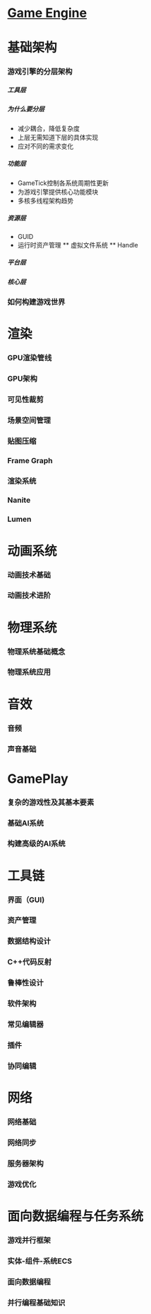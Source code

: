 # [Game Engine]()

# 基础架构

###  游戏引擎的分层架构
##### 工具层
##### 为什么要分层
*  减少耦合，降低复杂度
*  上层无需知道下层的具体实现
*  应对不同的需求变化
##### 功能层
*  GameTick控制各系统周期性更新
*  为游戏引擎提供核心功能模块
*  多核多线程架构趋势
##### 资源层
*  GUID
*  运行时资产管理
**  虚拟文件系统
**  Handle 
##### 平台层
##### 核心层


###  如何构建游戏世界

# 渲染

### GPU渲染管线
### GPU架构
### 可见性裁剪
### 场景空间管理
### 贴图压缩
### Frame Graph
### 渲染系统
### Nanite
### Lumen





# 动画系统

### 动画技术基础
### 动画技术进阶

# 物理系统

### 物理系统基础概念
### 物理系统应用

# 音效

### 音频
### 声音基础

# GamePlay

### 复杂的游戏性及其基本要素
### 基础AI系统
### 构建高级的AI系统

# 工具链

### 界面（GUI)
### 资产管理
### 数据结构设计
### C++代码反射
### 鲁棒性设计
### 软件架构
### 常见编辑器
### 插件
### 协同编辑



# 网络

### 网络基础
### 网络同步
### 服务器架构
### 游戏优化

# 面向数据编程与任务系统

### 游戏并行框架
### 实体-组件-系统ECS
### 面向数据编程
### 并行编程基础知识
